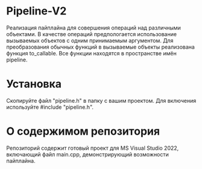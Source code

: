 # Pipeline-V2

Реализация пайплайна для совершения операций над различными объектами. В качестве операций предпологается использование вызываемых объектов с одним принимаемым аргументом. Для преобразования обычных функций в вызываемые объекты реализована функция to_callable. Все функции находятся в пространстве имён pipeline.

# Установка

Скопируйте файл "pipeline.h" в папку с вашим проектом. Для включения используйте #include "pipeline.h". 

# О содержимом репозитория

Репозиторий содержит готовый проект для MS Visual Studio 2022, включающий файл main.cpp, демонстрирующий возможности пайплайна.
